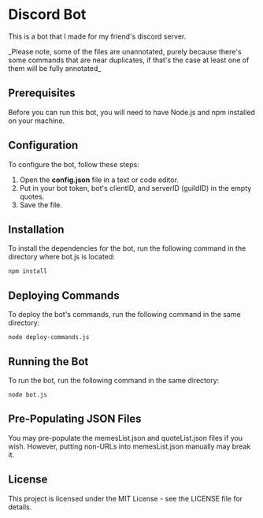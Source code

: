 <h1>Discord Bot</h1>
<p>This is a bot that I made for my friend's discord server.</p>
<p>_Please note, some of the files are unannotated, purely because there's some commands that are near duplicates, if that's the case at least one of them will be fully annotated_</p>

<h2>Prerequisites</h2>
<p>Before you can run this bot, you will need to have Node.js and npm installed on your machine.</p>

<h2>Configuration</h2>
<p>
To configure the bot, follow these steps:

1. Open the **config.json** file in a text or code editor.
2. Put in your bot token, bot's clientID, and serverID (guildID) in the empty quotes.
3. Save the file.
</p>

<h2>Installation</h2>
<p>To install the dependencies for the bot, run the following command in the directory where bot.js is located:</p>
<code>npm install</code>

<h2>Deploying Commands</h2>
<p>To deploy the bot's commands, run the following command in the same directory:</p>
<code>node deploy-commands.js</code>

<h2>Running the Bot</h2>
<p>To run the bot, run the following command in the same directory:</p>
<code>node bot.js</code>

<h2>Pre-Populating JSON Files</h2>
<p>You may pre-populate the memesList.json and quoteList.json files if you wish. However, putting non-URLs into memesList.json manually may break it.</p>

<h2>License</h2>
<p>This project is licensed under the MIT License - see the LICENSE file for details.</p>
